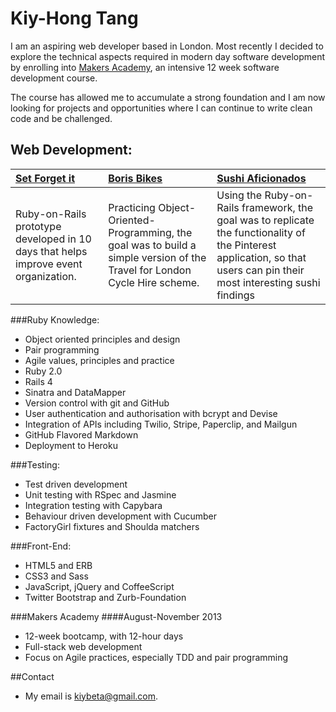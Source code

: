 # Kiy-Hong Tang

I am an aspiring web developer based in London. Most recently I decided to explore the technical aspects required in modern day software development by enrolling into [Makers Academy](http://www.makersacademy.com), an intensive 12 week software development course. 

The course has allowed me to accumulate a strong foundation and I am now looking for projects and opportunities where I can continue to write clean code and be challenged.

## Web Development:

| [Set Forget it](https://github.com/kiytang/sifiapp) | [Boris Bikes](https://github.com/kiytang/boris_bikes_refactored) | [Sushi Aficionados](https://github.com/kiytang/sushi) |
|:--------------- |:-------- |:--------- |
| Ruby-on-Rails prototype developed in 10 days that helps improve event organization. | Practicing Object-Oriented-Programming, the goal was to build a simple version of the Travel for London Cycle Hire scheme. | Using the Ruby-on-Rails framework, the goal was to replicate the functionality of the Pinterest application, so that users can pin their most interesting sushi findings |



###Ruby Knowledge:
* Object­ oriented principles and design
* Pair programming
* Agile values, principles and practice
* Ruby 2.0
* Rails 4
* Sinatra and DataMapper
* Version control with git and GitHub
* User authentication and authorisation with bcrypt and Devise
* Integration of APIs including Twilio, Stripe, Paperclip, and Mailgun
* GitHub Flavored Markdown
* Deployment to Heroku

###Testing:
* Test­ driven development
* Unit testing with RSpec and Jasmine
* Integration testing with Capybara
* Behaviour driven development with Cucumber
* FactoryGirl fixtures and Shoulda matchers

###Front-End:
* HTML5 and ERB
* CSS3 and Sass
* JavaScript, jQuery and CoffeeScript
* Twitter Bootstrap and Zurb-Foundation


###Makers Academy
####August-November 2013

* 12-week bootcamp, with 12-hour days
* Full-stack web development
* Focus on Agile practices, especially TDD and pair programming

##Contact

* My email is kiybeta@gmail.com.
